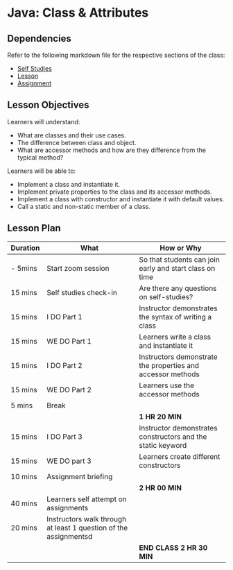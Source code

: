 # Java: Class & Attributes

## Dependencies

Refer to the following markdown file for the respective sections of the class:
- [Self Studies](./studies.md)
- [Lesson](./lesson.md)
- [Assignment](./assignment.md)

## Lesson Objectives

Learners will understand:
- What are classes and their use cases.
- The difference between class and object.
- What are accessor methods and how are they difference from the typical method?

Learners will be able to:
- Implement a class and instantiate it.
- Implement private properties to the class and its accessor methods.
- Implement a class with constructor and instantiate it with default values.
- Call a static and non-static member of a class.

## Lesson Plan

|Duration|What|How or Why|
|--------|-----|-------|
|- 5mins |Start zoom session|So that students can join early and start class on time|
|15 mins|Self studies check-in|Are there any questions on self-studies? |
|15 mins|I DO Part 1|Instructor demonstrates the syntax of writing a class|
|15 mins|WE DO Part 1|Learners write a class and instantiate it|
|15 mins|I DO Part 2|Instructors demonstrate the properties and accessor methods|
|15 mins|WE DO Part 2|Learners use the accessor methods|
|5 mins| Break||
|||**1 HR 20 MIN**|
|15 mins|I DO Part 3| Instructor demonstrates constructors and the static keyword|
|15 mins|WE DO part 3| Learners create different constructors|
|10 mins|Assignment briefing|
|||**2 HR 00 MIN**|
|40 mins|Learners self attempt on assignments|
|20 mins|Instructors walk through at least 1 question of the assignmentsd|
|||**END CLASS 2 HR 30 MIN**|

